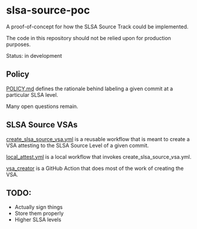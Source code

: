 # slsa-source-poc

A proof-of-concept for how the SLSA Source Track could be implemented.

The code in this repository should not be relied upon for production purposes.

Status: in development

## Policy

[POLICY.md](POLICY.md) defines the rationale behind labeling a given commit at a particular SLSA level.

Many open questions remain.

## SLSA Source VSAs

[create_slsa_source_vsa.yml](.github/workflows/create_slsa_source_vsa.yml) is a reusable workflow that is meant to
create a VSA attesting to the SLSA Source Level of a given commit.

[local_attest.yml](.github/workflows/local_attest.yml) is a local workflow that invokes create_slsa_source_vsa.yml.

[vsa_creator](actions/vsa_creator/action.yml) is a GitHub Action that does most of the work of creating the VSA.

## TODO:

* Actually sign things
* Store them properly
* Higher SLSA levels
